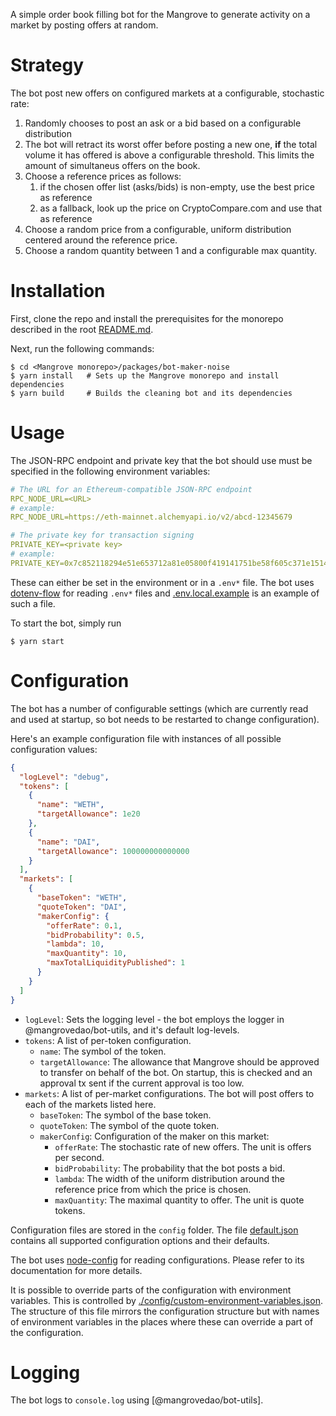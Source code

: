 A simple order book filling bot for the Mangrove to generate activity on a market by posting offers at random.

# Strategy

The bot post new offers on configured markets at a configurable, stochastic rate:

1. Randomly chooses to post an ask or a bid based on a configurable distribution
2. The bot will retract its worst offer before posting a new one, **if** the total volume it has offered is above a configurable threshold. This limits the amount of simultaneus offers on the book.
3. Choose a reference prices as follows:
   1. if the chosen offer list (asks/bids) is non-empty, use the best price as reference
   2. as a fallback, look up the price on CryptoCompare.com and use that as reference
4. Choose a random price from a configurable, uniform distribution centered around the reference price.
5. Choose a random quantity between 1 and a configurable max quantity.

# Installation

First, clone the repo and install the prerequisites for the monorepo described in the root [README.md](../../README.md).

Next, run the following commands:

```shell
$ cd <Mangrove monorepo>/packages/bot-maker-noise
$ yarn install   # Sets up the Mangrove monorepo and install dependencies
$ yarn build     # Builds the cleaning bot and its dependencies
```

# Usage

The JSON-RPC endpoint and private key that the bot should use must be specified in the following environment variables:

```yaml
# The URL for an Ethereum-compatible JSON-RPC endpoint
RPC_NODE_URL=<URL>
# example:
RPC_NODE_URL=https://eth-mainnet.alchemyapi.io/v2/abcd-12345679

# The private key for transaction signing
PRIVATE_KEY=<private key>
# example:
PRIVATE_KEY=0x7c852118294e51e653712a81e05800f419141751be58f605c371e15141b007a6
```

These can either be set in the environment or in a `.env*` file. The bot uses [dotenv-flow](https://github.com/kerimdzhanov/dotenv-flow) for reading `.env*` files and [.env.local.example](.env.local.example) is an example of such a file.

To start the bot, simply run

```shell
$ yarn start
```

# Configuration

The bot has a number of configurable settings (which are currently read and used at startup, so bot needs to be restarted to change configuration).

Here's an example configuration file with instances of all possible configuration values:

```json
{
  "logLevel": "debug",
  "tokens": [
    {
      "name": "WETH",
      "targetAllowance": 1e20
    },
    {
      "name": "DAI",
      "targetAllowance": 100000000000000
    }
  ],
  "markets": [
    {
      "baseToken": "WETH",
      "quoteToken": "DAI",
      "makerConfig": {
        "offerRate": 0.1,
        "bidProbability": 0.5,
        "lambda": 10,
        "maxQuantity": 10,
        "maxTotalLiquidityPublished": 1
      }
    }
  ]
}
```

- `logLevel`: Sets the logging level - the bot employs the logger in @mangrovedao/bot-utils, and it's default log-levels.
- `tokens`: A list of per-token configuration.
  - `name`: The symbol of the token.
  - `targetAllowance`: The allowance that Mangrove should be approved to transfer on behalf of the bot. On startup, this is checked and an approval tx sent if the current approval is too low.
- `markets`: A list of per-market configurations. The bot will post offers to each of the markets listed here.
  - `baseToken`: The symbol of the base token.
  - `quoteToken`: The symbol of the quote token.
  - `makerConfig`: Configuration of the maker on this market:
    - `offerRate`: The stochastic rate of new offers. The unit is offers per second.
    - `bidProbability`: The probability that the bot posts a bid.
    - `lambda`: The width of the uniform distribution around the reference price from which the price is chosen.
    - `maxQuantity`: The maximal quantity to offer. The unit is quote tokens.

Configuration files are stored in the `config` folder. The file [default.json](config/default.json) contains all supported configuration options and their defaults.

The bot uses [node-config](https://github.com/lorenwest/node-config) for reading configurations. Please refer to its documentation for more details.

It is possible to override parts of the configuration with environment variables. This is controlled by [./config/custom-environment-variables.json](./config/custom-environment-variables.json). The structure of this file mirrors the configuration structure but with names of environment variables in the places where these can override a part of the configuration.

# Logging

The bot logs to `console.log` using [@mangrovedao/bot-utils].
